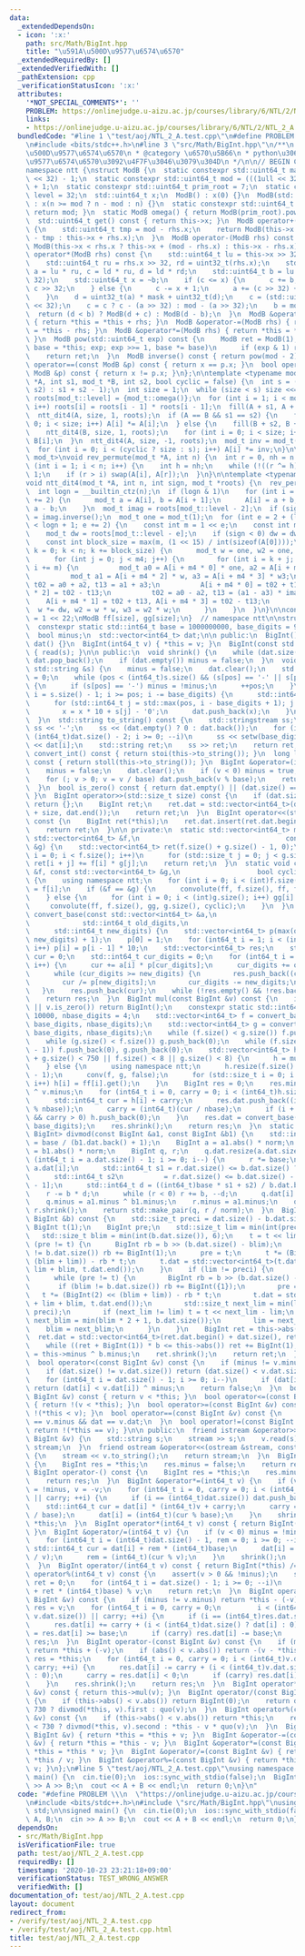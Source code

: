 ```yaml
---
data:
  _extendedDependsOn:
  - icon: ':x:'
    path: src/Math/BigInt.hpp
    title: "\u591A\u500D\u9577\u6574\u6570"
  _extendedRequiredBy: []
  _extendedVerifiedWith: []
  _pathExtension: cpp
  _verificationStatusIcon: ':x:'
  attributes:
    '*NOT_SPECIAL_COMMENTS*': ''
    PROBLEM: https://onlinejudge.u-aizu.ac.jp/courses/library/6/NTL/2/NTL_2_A
    links:
    - https://onlinejudge.u-aizu.ac.jp/courses/library/6/NTL/2/NTL_2_A
  bundledCode: "#line 1 \"test/aoj/NTL_2_A.test.cpp\"\n#define PROBLEM \\\n  \"https://onlinejudge.u-aizu.ac.jp/courses/library/6/NTL/2/NTL_2_A\"\
    \n#include <bits/stdc++.h>\n#line 3 \"src/Math/BigInt.hpp\"\n/**\n * @title \u591A\
    \u500D\u9577\u6574\u6570\n * @category \u6570\u5B66\n * python\u306E\u591A\u500D\
    \u9577\u6574\u6570\u3092\u4F7F\u3046\u3079\u304D\n */\n\n// BEGIN CUT HERE\n\n\
    namespace ntt {\nstruct ModB {\n  static constexpr std::uint64_t mask = (1ull\
    \ << 32) - 1;\n  static constexpr std::uint64_t mod = (((1ull << 32) - 1) << 32)\
    \ + 1;\n  static constexpr std::uint64_t prim_root = 7;\n  static constexpr int\
    \ level = 32;\n  std::uint64_t x;\n  ModB() : x(0) {}\n  ModB(std::uint64_t n)\
    \ : x(n >= mod ? n - mod : n) {}\n  static constexpr std::uint64_t modulo() {\
    \ return mod; }\n  static ModB omega() { return ModB(prim_root).pow(mask); }\n\
    \  std::uint64_t get() const { return this->x; }\n  ModB operator+(ModB rhs) const\
    \ {\n    std::uint64_t tmp = mod - rhs.x;\n    return ModB(this->x >= tmp ? this->x\
    \ - tmp : this->x + rhs.x);\n  }\n  ModB operator-(ModB rhs) const {\n    return\
    \ ModB(this->x < rhs.x ? this->x + (mod - rhs.x) : this->x - rhs.x);\n  }\n  ModB\
    \ operator*(ModB rhs) const {\n    std::uint64_t lu = this->x >> 32, ld = uint32_t(this->x);\n\
    \    std::uint64_t ru = rhs.x >> 32, rd = uint32_t(rhs.x);\n    std::uint64_t\
    \ a = lu * ru, c = ld * ru, d = ld * rd;\n    std::uint64_t b = lu * rd + (d >>\
    \ 32);\n    std::uint64_t x = ~b;\n    if (c <= x) {\n      c += b;\n      a +=\
    \ c >> 32;\n    } else {\n      c -= x + 1;\n      a += (c >> 32) + (1ull << 32);\n\
    \    }\n    d = uint32_t(a) * mask + uint32_t(d);\n    c = (std::uint64_t(uint32_t(c))\
    \ << 32);\n    c = c ? c - (a >> 32) : mod - (a >> 32);\n    b = mod - c;\n  \
    \  return (d < b) ? ModB(d + c) : ModB(d - b);\n  }\n  ModB &operator+=(ModB rhs)\
    \ { return *this = *this + rhs; }\n  ModB &operator-=(ModB rhs) { return *this\
    \ = *this - rhs; }\n  ModB &operator*=(ModB rhs) { return *this = *this * rhs;\
    \ }\n  ModB pow(std::uint64_t exp) const {\n    ModB ret = ModB(1);\n    for (ModB\
    \ base = *this; exp; exp >>= 1, base *= base)\n      if (exp & 1) ret *= base;\n\
    \    return ret;\n  }\n  ModB inverse() const { return pow(mod - 2); }\n  bool\
    \ operator==(const ModB &p) const { return x == p.x; }\n  bool operator!=(const\
    \ ModB &p) const { return x != p.x; }\n};\n\ntemplate <typename mod_t>\nvoid convolute(mod_t\
    \ *A, int s1, mod_t *B, int s2, bool cyclic = false) {\n  int s = (cyclic ? max(s1,\
    \ s2) : s1 + s2 - 1);\n  int size = 1;\n  while (size < s) size <<= 1;\n  mod_t\
    \ roots[mod_t::level] = {mod_t::omega()};\n  for (int i = 1; i < mod_t::level;\
    \ i++) roots[i] = roots[i - 1] * roots[i - 1];\n  fill(A + s1, A + size, 0);\n\
    \  ntt_dit4(A, size, 1, roots);\n  if (A == B && s1 == s2) {\n    for (int i =\
    \ 0; i < size; i++) A[i] *= A[i];\n  } else {\n    fill(B + s2, B + size, 0);\n\
    \    ntt_dit4(B, size, 1, roots);\n    for (int i = 0; i < size; i++) A[i] *=\
    \ B[i];\n  }\n  ntt_dit4(A, size, -1, roots);\n  mod_t inv = mod_t(size).inverse();\n\
    \  for (int i = 0; i < (cyclic ? size : s); i++) A[i] *= inv;\n}\n\ntemplate <typename\
    \ mod_t>\nvoid rev_permute(mod_t *A, int n) {\n  int r = 0, nh = n >> 1;\n  for\
    \ (int i = 1; i < n; i++) {\n    int h = nh;\n    while (!((r ^= h) & h)) h >>=\
    \ 1;\n    if (r > i) swap(A[i], A[r]);\n  }\n}\n\ntemplate <typename mod_t>\n\
    void ntt_dit4(mod_t *A, int n, int sign, mod_t *roots) {\n  rev_permute(A, n);\n\
    \  int logn = __builtin_ctz(n);\n  if (logn & 1)\n    for (int i = 0; i < n; i\
    \ += 2) {\n      mod_t a = A[i], b = A[i + 1];\n      A[i] = a + b, A[i + 1] =\
    \ a - b;\n    }\n  mod_t imag = roots[mod_t::level - 2];\n  if (sign < 0) imag\
    \ = imag.inverse();\n  mod_t one = mod_t(1);\n  for (int e = 2 + (logn & 1); e\
    \ < logn + 1; e += 2) {\n    const int m = 1 << e;\n    const int m4 = m >> 2;\n\
    \    mod_t dw = roots[mod_t::level - e];\n    if (sign < 0) dw = dw.inverse();\n\
    \    const int block_size = max(m, (1 << 15) / int(sizeof(A[0])));\n    for (int\
    \ k = 0; k < n; k += block_size) {\n      mod_t w = one, w2 = one, w3 = one;\n\
    \      for (int j = 0; j < m4; j++) {\n        for (int i = k + j; i < k + block_size;\
    \ i += m) {\n          mod_t a0 = A[i + m4 * 0] * one, a2 = A[i + m4 * 1] * w2;\n\
    \          mod_t a1 = A[i + m4 * 2] * w, a3 = A[i + m4 * 3] * w3;\n          mod_t\
    \ t02 = a0 + a2, t13 = a1 + a3;\n          A[i + m4 * 0] = t02 + t13, A[i + m4\
    \ * 2] = t02 - t13;\n          t02 = a0 - a2, t13 = (a1 - a3) * imag;\n      \
    \    A[i + m4 * 1] = t02 + t13, A[i + m4 * 3] = t02 - t13;\n        }\n      \
    \  w *= dw, w2 = w * w, w3 = w2 * w;\n      }\n    }\n  }\n}\n\nconst int size\
    \ = 1 << 22;\nModB ff[size], gg[size];\n}  // namespace ntt\n\nstruct BigInt {\n\
    \  constexpr static std::int64_t base = 1000000000, base_digits = 9;\n\n private:\n\
    \  bool minus;\n  std::vector<int64_t> dat;\n\n public:\n  BigInt() : minus(false),\
    \ dat() {}\n  BigInt(int64_t v) { *this = v; }\n  BigInt(const std::string &s)\
    \ { read(s); }\n\n public:\n  void shrink() {\n    while (dat.size() && !dat.back())\
    \ dat.pop_back();\n    if (dat.empty()) minus = false;\n  }\n  void read(const\
    \ std::string &s) {\n    minus = false;\n    dat.clear();\n    std::int64_t pos\
    \ = 0;\n    while (pos < (int64_t)s.size() && (s[pos] == '-' || s[pos] == '+'))\
    \ {\n      if (s[pos] == '-') minus = !minus;\n      ++pos;\n    }\n    for (std::int64_t\
    \ i = s.size() - 1; i >= pos; i -= base_digits) {\n      std::int64_t x = 0;\n\
    \      for (std::int64_t j = std::max(pos, i - base_digits + 1); j <= i; j++)\n\
    \        x = x * 10 + s[j] - '0';\n      dat.push_back(x);\n    }\n    shrink();\n\
    \  }\n  std::string to_string() const {\n    std::stringstream ss;\n    if (minus)\
    \ ss << '-';\n    ss << (dat.empty() ? 0 : dat.back());\n    for (int64_t i =\
    \ (int64_t)dat.size() - 2; i >= 0; --i)\n      ss << setw(base_digits) << setfill('0')\
    \ << dat[i];\n    std::string ret;\n    ss >> ret;\n    return ret;\n  }\n  int\
    \ convert_int() const { return stoi(this->to_string()); }\n  long long convert_ll()\
    \ const { return stoll(this->to_string()); }\n  BigInt &operator=(int64_t v) {\n\
    \    minus = false;\n    dat.clear();\n    if (v < 0) minus = true, v = -v;\n\
    \    for (; v > 0; v = v / base) dat.push_back(v % base);\n    return *this;\n\
    \  }\n  bool is_zero() const { return dat.empty() || (dat.size() == 1 && !dat[0]);\
    \ }\n  BigInt operator>>(std::size_t size) const {\n    if (dat.size() <= size)\
    \ return {};\n    BigInt ret;\n    ret.dat = std::vector<int64_t>(dat.begin()\
    \ + size, dat.end());\n    return ret;\n  }\n  BigInt operator<<(std::size_t size)\
    \ const {\n    BigInt ret(*this);\n    ret.dat.insert(ret.dat.begin(), size, 0);\n\
    \    return ret;\n  }\n\n private:\n  static std::vector<int64_t> mul_n(const\
    \ std::vector<int64_t> &f,\n                                    const std::vector<int64_t>\
    \ &g) {\n    std::vector<int64_t> ret(f.size() + g.size() - 1, 0);\n    for (std::size_t\
    \ i = 0; i < f.size(); i++)\n      for (std::size_t j = 0; j < g.size(); j++)\
    \ ret[i + j] += f[i] * g[j];\n    return ret;\n  }\n  static void conv(const std::vector<int64_t>\
    \ &f, const std::vector<int64_t> &g,\n                   bool cyclic = false)\
    \ {\n    using namespace ntt;\n    for (int i = 0; i < (int)f.size(); i++) ff[i]\
    \ = f[i];\n    if (&f == &g) {\n      convolute(ff, f.size(), ff, f.size(), cyclic);\n\
    \    } else {\n      for (int i = 0; i < (int)g.size(); i++) gg[i] = g[i];\n \
    \     convolute(ff, f.size(), gg, g.size(), cyclic);\n    }\n  }\n  static std::vector<int64_t>\
    \ convert_base(const std::vector<int64_t> &a,\n                              \
    \             std::int64_t old_digits,\n                                     \
    \      std::int64_t new_digits) {\n    std::vector<int64_t> p(max(old_digits,\
    \ new_digits) + 1);\n    p[0] = 1;\n    for (int64_t i = 1; i < (int64_t)p.size();\
    \ i++) p[i] = p[i - 1] * 10;\n    std::vector<int64_t> res;\n    std::int64_t\
    \ cur = 0;\n    std::int64_t cur_digits = 0;\n    for (int64_t i = 0; i < (int64_t)a.size();\
    \ i++) {\n      cur += a[i] * p[cur_digits];\n      cur_digits += old_digits;\n\
    \      while (cur_digits >= new_digits) {\n        res.push_back((cur % p[new_digits]));\n\
    \        cur /= p[new_digits];\n        cur_digits -= new_digits;\n      }\n \
    \   }\n    res.push_back(cur);\n    while (!res.empty() && !res.back()) res.pop_back();\n\
    \    return res;\n  }\n  BigInt mul(const BigInt &v) const {\n    if (this->is_zero()\
    \ || v.is_zero()) return BigInt();\n    constexpr static std::int64_t nbase =\
    \ 10000, nbase_digits = 4;\n    std::vector<int64_t> f = convert_base(this->dat,\
    \ base_digits, nbase_digits);\n    std::vector<int64_t> g = convert_base(v.dat,\
    \ base_digits, nbase_digits);\n    while (f.size() < g.size()) f.push_back(0);\n\
    \    while (g.size() < f.size()) g.push_back(0);\n    while (f.size() & (f.size()\
    \ - 1)) f.push_back(0), g.push_back(0);\n    std::vector<int64_t> h;\n    if (f.size()\
    \ + g.size() < 750 || f.size() < 8 || g.size() < 8) {\n      h = mul_n(f, g);\n\
    \    } else {\n      using namespace ntt;\n      h.resize(f.size() + g.size()\
    \ - 1);\n      conv(f, g, false);\n      for (std::size_t i = 0; i < h.size();\
    \ i++) h[i] = ff[i].get();\n    }\n    BigInt res = 0;\n    res.minus = minus\
    \ ^ v.minus;\n    for (int64_t i = 0, carry = 0; i < (int64_t)h.size(); i++) {\n\
    \      std::int64_t cur = h[i] + carry;\n      res.dat.push_back((int64_t)(cur\
    \ % nbase));\n      carry = (int64_t)(cur / nbase);\n      if (i + 1 == (int)h.size()\
    \ && carry > 0) h.push_back(0);\n    }\n    res.dat = convert_base(res.dat, nbase_digits,\
    \ base_digits);\n    res.shrink();\n    return res;\n  }\n  static std::pair<BigInt,\
    \ BigInt> divmod(const BigInt &a1, const BigInt &b1) {\n    std::int64_t norm\
    \ = base / (b1.dat.back() + 1);\n    BigInt a = a1.abs() * norm;\n    BigInt b\
    \ = b1.abs() * norm;\n    BigInt q, r;\n    q.dat.resize(a.dat.size());\n    for\
    \ (int64_t i = a.dat.size() - 1; i >= 0; i--) {\n      r *= base;\n      r +=\
    \ a.dat[i];\n      std::int64_t s1 = r.dat.size() <= b.dat.size() ? 0 : r.dat[b.dat.size()];\n\
    \      std::int64_t s2\n          = r.dat.size() <= b.dat.size() - 1 ? 0 : r.dat[b.dat.size()\
    \ - 1];\n      std::int64_t d = ((int64_t)base * s1 + s2) / b.dat.back();\n  \
    \    r -= b * d;\n      while (r < 0) r += b, --d;\n      q.dat[i] = d;\n    }\n\
    \    q.minus = a1.minus ^ b1.minus;\n    r.minus = a1.minus;\n    q.shrink(),\
    \ r.shrink();\n    return std::make_pair(q, r / norm);\n  }\n  BigInt quo(const\
    \ BigInt &b) const {\n    std::size_t preci = dat.size() - b.dat.size();\n   \
    \ BigInt t(1);\n    BigInt pre;\n    std::size_t lim = min(int(preci), 3);\n \
    \   std::size_t blim = min(int(b.dat.size()), 6);\n    t = t << lim;\n    while\
    \ (pre != t) {\n      BigInt rb = b >> (b.dat.size() - blim);\n      if (blim\
    \ != b.dat.size()) rb += BigInt(1);\n      pre = t;\n      t *= (BigInt(2) <<\
    \ (blim + lim)) - rb * t;\n      t.dat = std::vector<int64_t>(t.dat.begin() +\
    \ lim + blim, t.dat.end());\n    }\n    if (lim != preci) {\n      pre = BigInt();\n\
    \      while (pre != t) {\n        BigInt rb = b >> (b.dat.size() - blim);\n \
    \       if (blim != b.dat.size()) rb += BigInt({1});\n        pre = t;\n     \
    \   t *= (BigInt(2) << (blim + lim)) - rb * t;\n        t.dat = std::vector<int64_t>(t.dat.begin()\
    \ + lim + blim, t.dat.end());\n        std::size_t next_lim = min(lim * 2 + 1,\
    \ preci);\n        if (next_lim != lim) t = t << next_lim - lim;\n        std::size_t\
    \ next_blim = min(blim * 2 + 1, b.dat.size());\n        lim = next_lim;\n    \
    \    blim = next_blim;\n      }\n    }\n    BigInt ret = this->abs() * t;\n  \
    \  ret.dat = std::vector<int64_t>(ret.dat.begin() + dat.size(), ret.dat.end());\n\
    \    while ((ret + BigInt(1)) * b <= this->abs()) ret += BigInt(1);\n    ret.minus\
    \ = this->minus ^ b.minus;\n    ret.shrink();\n    return ret;\n  }\n\n public:\n\
    \  bool operator<(const BigInt &v) const {\n    if (minus != v.minus) return minus;\n\
    \    if (dat.size() != v.dat.size()) return (dat.size() < v.dat.size()) ^ minus;\n\
    \    for (int64_t i = dat.size() - 1; i >= 0; i--)\n      if (dat[i] != v.dat[i])\
    \ return (dat[i] < v.dat[i]) ^ minus;\n    return false;\n  }\n  bool operator>(const\
    \ BigInt &v) const { return v < *this; }\n  bool operator<=(const BigInt &v) const\
    \ { return !(v < *this); }\n  bool operator>=(const BigInt &v) const { return\
    \ !(*this < v); }\n  bool operator==(const BigInt &v) const {\n    return minus\
    \ == v.minus && dat == v.dat;\n  }\n  bool operator!=(const BigInt &v) const {\
    \ return !(*this == v); }\n\n public:\n  friend istream &operator>>(istream &stream,\
    \ BigInt &v) {\n    std::string s;\n    stream >> s;\n    v.read(s);\n    return\
    \ stream;\n  }\n  friend ostream &operator<<(ostream &stream, const BigInt &v)\
    \ {\n    stream << v.to_string();\n    return stream;\n  }\n  BigInt abs() const\
    \ {\n    BigInt res = *this;\n    res.minus = false;\n    return res;\n  }\n \
    \ BigInt operator-() const {\n    BigInt res = *this;\n    res.minus = !res.minus;\n\
    \    return res;\n  }\n  BigInt &operator*=(int64_t v) {\n    if (v < 0) minus\
    \ = !minus, v = -v;\n    for (int64_t i = 0, carry = 0; i < (int64_t)dat.size()\
    \ || carry; ++i) {\n      if (i == (int64_t)dat.size()) dat.push_back(0);\n  \
    \    std::int64_t cur = dat[i] * (int64_t)v + carry;\n      carry = (int64_t)(cur\
    \ / base);\n      dat[i] = (int64_t)(cur % base);\n    }\n    shrink();\n    return\
    \ *this;\n  }\n  BigInt operator*(int64_t v) const { return BigInt(*this) *= v;\
    \ }\n  BigInt &operator/=(int64_t v) {\n    if (v < 0) minus = !minus, v = -v;\n\
    \    for (int64_t i = (int64_t)dat.size() - 1, rem = 0; i >= 0; --i) {\n     \
    \ std::int64_t cur = dat[i] + rem * (int64_t)base;\n      dat[i] = (int64_t)(cur\
    \ / v);\n      rem = (int64_t)(cur % v);\n    }\n    shrink();\n    return *this;\n\
    \  }\n  BigInt operator/(int64_t v) const { return BigInt(*this) /= v; }\n  std::int64_t\
    \ operator%(int64_t v) const {\n    assert(v > 0 && !minus);\n    std::int64_t\
    \ ret = 0;\n    for (int64_t i = dat.size() - 1; i >= 0; --i)\n      ret = (dat[i]\
    \ + ret * (int64_t)base) % v;\n    return ret;\n  }\n  BigInt operator+(const\
    \ BigInt &v) const {\n    if (minus != v.minus) return *this - (-v);\n    BigInt\
    \ res = v;\n    for (int64_t i = 0, carry = 0;\n         i < (int64_t)max(dat.size(),\
    \ v.dat.size()) || carry; ++i) {\n      if (i == (int64_t)res.dat.size()) res.dat.push_back(0);\n\
    \      res.dat[i] += carry + (i < (int64_t)dat.size() ? dat[i] : 0);\n      carry\
    \ = res.dat[i] >= base;\n      if (carry) res.dat[i] -= base;\n    }\n    return\
    \ res;\n  }\n  BigInt operator-(const BigInt &v) const {\n    if (minus != v.minus)\
    \ return *this + (-v);\n    if (abs() < v.abs()) return -(v - *this);\n    BigInt\
    \ res = *this;\n    for (int64_t i = 0, carry = 0; i < (int64_t)v.dat.size() ||\
    \ carry; ++i) {\n      res.dat[i] -= carry + (i < (int64_t)v.dat.size() ? v.dat[i]\
    \ : 0);\n      carry = res.dat[i] < 0;\n      if (carry) res.dat[i] += base;\n\
    \    }\n    res.shrink();\n    return res;\n  }\n  BigInt operator*(const BigInt\
    \ &v) const { return this->mul(v); }\n  BigInt operator/(const BigInt &v) const\
    \ {\n    if (this->abs() < v.abs()) return BigInt(0);\n    return dat.size() <\
    \ 730 ? divmod(*this, v).first : quo(v);\n  }\n  BigInt operator%(const BigInt\
    \ &v) const {\n    if (this->abs() < v.abs()) return *this;\n    return dat.size()\
    \ < 730 ? divmod(*this, v).second : *this - v * quo(v);\n  }\n  BigInt &operator+=(const\
    \ BigInt &v) { return *this = *this + v; }\n  BigInt &operator-=(const BigInt\
    \ &v) { return *this = *this - v; }\n  BigInt &operator*=(const BigInt &v) { return\
    \ *this = *this * v; }\n  BigInt &operator/=(const BigInt &v) { return *this =\
    \ *this / v; }\n  BigInt &operator%=(const BigInt &v) { return *this = *this %\
    \ v; }\n};\n#line 5 \"test/aoj/NTL_2_A.test.cpp\"\nusing namespace std;\n\nsigned\
    \ main() {\n  cin.tie(0);\n  ios::sync_with_stdio(false);\n  BigInt A, B;\n  cin\
    \ >> A >> B;\n  cout << A + B << endl;\n  return 0;\n}\n"
  code: "#define PROBLEM \\\n  \"https://onlinejudge.u-aizu.ac.jp/courses/library/6/NTL/2/NTL_2_A\"\
    \n#include <bits/stdc++.h>\n#include \"src/Math/BigInt.hpp\"\nusing namespace\
    \ std;\n\nsigned main() {\n  cin.tie(0);\n  ios::sync_with_stdio(false);\n  BigInt\
    \ A, B;\n  cin >> A >> B;\n  cout << A + B << endl;\n  return 0;\n}"
  dependsOn:
  - src/Math/BigInt.hpp
  isVerificationFile: true
  path: test/aoj/NTL_2_A.test.cpp
  requiredBy: []
  timestamp: '2020-10-23 23:21:18+09:00'
  verificationStatus: TEST_WRONG_ANSWER
  verifiedWith: []
documentation_of: test/aoj/NTL_2_A.test.cpp
layout: document
redirect_from:
- /verify/test/aoj/NTL_2_A.test.cpp
- /verify/test/aoj/NTL_2_A.test.cpp.html
title: test/aoj/NTL_2_A.test.cpp
---
```

